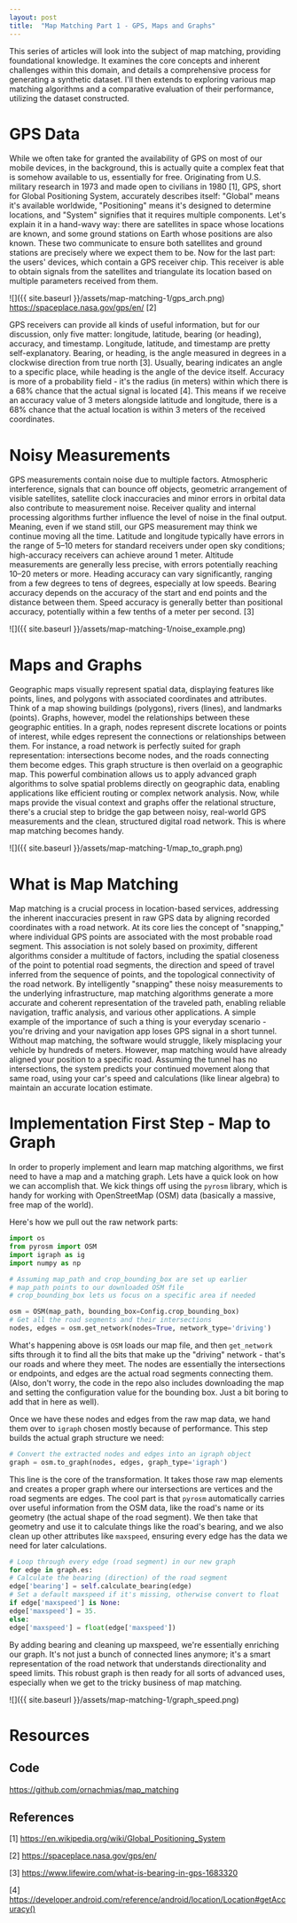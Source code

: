 ```yaml
---
layout: post
title:  "Map Matching Part 1 - GPS, Maps and Graphs"
---
```

This series of articles will look into the subject of map matching, providing foundational knowledge. It examines the core concepts and inherent challenges within this domain, and details a comprehensive process for generating a synthetic dataset. I'll then extends to exploring various map matching algorithms and a comparative evaluation of their performance, utilizing the dataset constructed.

# GPS Data
While we often take for granted the availability of GPS on most of our mobile devices, in the background, this is actually quite a complex feat that is somehow available to us, essentially for free.
Originating from U.S. military research in 1973 and made open to civilians in 1980 [1], GPS, short for Global Positioning System, accurately describes itself: "Global" means it's available worldwide, "Positioning" means it's designed to determine locations, and "System" signifies that it requires multiple components.
Let's explain it in a hand-wavy way: there are satellites in space whose locations are known, and some ground stations on Earth whose positions are also known. These two communicate to ensure both satellites and ground stations are precisely where we expect them to be. Now for the last part: the users' devices, which contain a GPS receiver chip. This receiver is able to obtain signals from the satellites and triangulate its location based on multiple parameters received from them.

![]({{ site.baseurl }}/assets/map-matching-1/gps_arch.png)
https://spaceplace.nasa.gov/gps/en/ [2]

GPS receivers can provide all kinds of useful information, but for our discussion, only five matter: longitude, latitude, bearing (or heading), accuracy, and timestamp. Longitude, latitude, and timestamp are pretty self-explanatory. Bearing, or heading, is the angle measured in degrees in a clockwise direction from true north [3]. Usually, bearing indicates an angle to a specific place, while heading is the angle of the device itself. Accuracy is more of a probability field - it's the radius (in meters) within which there is a 68% chance that the actual signal is located [4]. This means if we receive an accuracy value of 3 meters alongside latitude and longitude, there is a 68% chance that the actual location is within 3 meters of the received coordinates.

# Noisy Measurements
GPS measurements contain noise due to multiple factors. Atmospheric interference, signals that can bounce off objects, geometric arrangement of visible satellites, satellite clock inaccuracies and minor errors in orbital data also contribute to measurement noise. Receiver quality and internal processing algorithms further influence the level of noise in the final output. Meaning, even if we stand still, our GPS measurement may think we continue moving all the time.
Latitude and longitude typically have errors in the range of 5–10 meters for standard receivers under open sky conditions; high-accuracy receivers can achieve around 1 meter. Altitude measurements are generally less precise, with errors potentially reaching 10–20 meters or more. Heading accuracy can vary significantly, ranging from a few degrees to tens of degrees, especially at low speeds. Bearing accuracy depends on the accuracy of the start and end points and the distance between them. Speed accuracy is generally better than positional accuracy, potentially within a few tenths of a meter per second. [3]

![]({{ site.baseurl }}/assets/map-matching-1/noise_example.png)

# Maps and Graphs
Geographic maps visually represent spatial data, displaying features like points, lines, and polygons with associated coordinates and attributes. Think of a map showing buildings (polygons), rivers (lines), and landmarks (points). Graphs, however, model the relationships between these geographic entities. In a graph, nodes represent discrete locations or points of interest, while edges represent the connections or relationships between them. For instance, a road network is perfectly suited for graph representation: intersections become nodes, and the roads connecting them become edges. This graph structure is then overlaid on a geographic map. This powerful combination allows us to apply advanced graph algorithms to solve spatial problems directly on geographic data, enabling applications like efficient routing or complex network analysis.
Now, while maps provide the visual context and graphs offer the relational structure, there's a crucial step to bridge the gap between noisy, real-world GPS measurements and the clean, structured digital road network. This is where map matching becomes handy.

![]({{ site.baseurl }}/assets/map-matching-1/map_to_graph.png)

# What is Map Matching
Map matching is a crucial process in location-based services, addressing the inherent inaccuracies present in raw GPS data by aligning recorded coordinates with a road network. At its core lies the concept of "snapping," where individual GPS points are associated with the most probable road segment. This association is not solely based on proximity, different algorithms consider a multitude of factors, including the spatial closeness of the point to potential road segments, the direction and speed of travel inferred from the sequence of points, and the topological connectivity of the road network. By intelligently "snapping" these noisy measurements to the underlying infrastructure, map matching algorithms generate a more accurate and coherent representation of the traveled path, enabling reliable navigation, traffic analysis, and various other applications.
A simple example of the importance of such a thing is your everyday scenario - you're driving and your navigation app loses GPS signal in a short tunnel. Without map matching, the software would struggle, likely misplacing your vehicle by hundreds of meters. However, map matching would have already aligned your position to a specific road. Assuming the tunnel has no intersections, the system predicts your continued movement along that same road, using your car's speed and calculations (like linear algebra) to maintain an accurate location estimate.

# Implementation First Step - Map to Graph
In order to properly implement and learn map matching algorithms, we first need to have a map and a matching graph. Lets have a quick look on how we can accomplish that.
We kick things off using the `pyrosm` library, which is handy for working with OpenStreetMap (OSM) data (basically a massive, free map of the world).

Here's how we pull out the raw network parts:
```python
import os
from pyrosm import OSM
import igraph as ig
import numpy as np

# Assuming map_path and crop_bounding_box are set up earlier
# map_path points to our downloaded OSM file
# crop_bounding_box lets us focus on a specific area if needed

osm = OSM(map_path, bounding_box=Config.crop_bounding_box)
# Get all the road segments and their intersections
nodes, edges = osm.get_network(nodes=True, network_type='driving')
```

What's happening above is `OSM` loads our map file, and then `get_network` sifts through  it to find all the bits that make up the "driving" network - that's our roads and where they meet. The nodes are essentially the intersections or endpoints, and edges are the actual road segments connecting them. (Also, don't worry, the code in the repo also includes downloading the map and setting the configuration value for the bounding box. Just a bit boring to add that in here as well).

Once we have these nodes and edges from the raw map data, we hand them over to `igraph` chosen mostly because of performance. This step builds the actual graph structure we need:
```python
# Convert the extracted nodes and edges into an igraph object
graph = osm.to_graph(nodes, edges, graph_type='igraph')
```

This line is the core of the transformation. It takes those raw map elements and creates a proper graph where our intersections are vertices and the road segments are edges. The cool part is that `pyrosm` automatically carries over useful information from the OSM data, like the road's name or its geometry (the actual shape of the road segment). We then take that geometry and use it to calculate things like the road's bearing, and we also clean up other attributes like `maxspeed`, ensuring every edge has the data we need for later calculations.
```python
# Loop through every edge (road segment) in our new graph
for edge in graph.es:
# Calculate the bearing (direction) of the road segment
edge['bearing'] = self.calculate_bearing(edge)
# Set a default maxspeed if it's missing, otherwise convert to float
if edge['maxspeed'] is None:
edge['maxspeed'] = 35.
else:
edge['maxspeed'] = float(edge['maxspeed'])
```
By adding bearing and cleaning up maxspeed, we're essentially enriching our graph. It's not just a bunch of connected lines anymore; it's a smart representation of the road network that understands directionality and speed limits. This robust graph is then ready for all sorts of advanced uses, especially when we get to the tricky business of map matching.

![]({{ site.baseurl }}/assets/map-matching-1/graph_speed.png)

# Resources
## Code
https://github.com/ornachmias/map_matching

## References
[1] https://en.wikipedia.org/wiki/Global_Positioning_System

[2] https://spaceplace.nasa.gov/gps/en/

[3] https://www.lifewire.com/what-is-bearing-in-gps-1683320

[4] https://developer.android.com/reference/android/location/Location#getAccuracy()